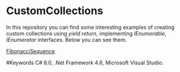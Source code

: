 # CustomCollections

In this repository you can find some interesting examples of creating custom collections using *yield return*, implementing *IEnumerable*, *IEnumerator* interfaces. Below you can see them.

[FibonacciSequence](https://github.com/LusineHovs/CustomCollections/tree/master/FibonacciSequence)<br>


#Keywords
C# 6.0, .Net Framework 4.6, Microsoft Visual Studio.

